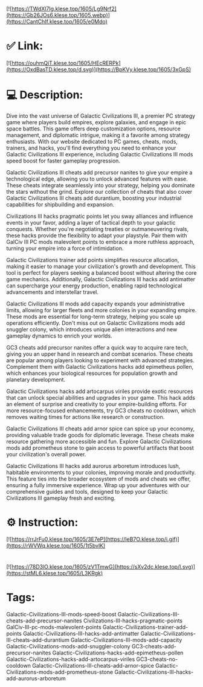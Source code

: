 [![https://TWdXl7Ig.klese.top/1605/Lg9Nrf2](https://Gb26JOs6.klese.top/1605.webp)](https://CantChIf.klese.top/1605/e0Mdo)
# ✅ Link:
[![https://ouhmQiT.klese.top/1605/HEcRERPk](https://OxdBasTD.klese.top/d.svg)](https://BpKVy.klese.top/1605/3xGpS)
# 💻 Description:
Dive into the vast universe of Galactic Civilizations III, a premier PC strategy game where players build empires, explore galaxies, and engage in epic space battles. This game offers deep customization options, resource management, and diplomatic intrigue, making it a favorite among strategy enthusiasts. With our website dedicated to PC games, cheats, mods, trainers, and hacks, you'll find everything you need to enhance your Galactic Civilizations III experience, including Galactic Civilizations III mods speed boost for faster gameplay progression.



Galactic Civilizations III cheats add precursor nanites to give your empire a technological edge, allowing you to unlock advanced features with ease. These cheats integrate seamlessly into your strategy, helping you dominate the stars without the grind. Explore our collection of cheats that also cover Galactic Civilizations III cheats add durantium, boosting your industrial capabilities for shipbuilding and expansion.



Civilizations III hacks pragmatic points let you sway alliances and influence events in your favor, adding a layer of tactical depth to your galactic conquests. Whether you're negotiating treaties or outmaneuvering rivals, these hacks provide the flexibility to adapt your playstyle. Pair them with GalCiv III PC mods malevolent points to embrace a more ruthless approach, turning your empire into a force of intimidation.



Galactic Civilizations trainer add points simplifies resource allocation, making it easier to manage your civilization's growth and development. This tool is perfect for players seeking a balanced boost without altering the core game mechanics. Additionally, Galactic Civilizations III hacks add antimatter can supercharge your energy production, enabling rapid technological advancements and interstellar travel.



Galactic Civilizations III mods add capacity expands your administrative limits, allowing for larger fleets and more colonies in your expanding empire. These mods are essential for long-term strategy, helping you scale up operations efficiently. Don't miss out on Galactic Civilizations mods add snuggler colony, which introduces unique alien interactions and new gameplay dynamics to enrich your worlds.



GC3 cheats add precursor nanites offer a quick way to acquire rare tech, giving you an upper hand in research and combat scenarios. These cheats are popular among players looking to experiment with advanced strategies. Complement them with Galactic Civilizations hacks add epimetheus pollen, which enhances your biological resources for population growth and planetary development.



Galactic Civilizations hacks add artocarpus viriles provide exotic resources that can unlock special abilities and upgrades in your game. This hack adds an element of surprise and creativity to your empire-building efforts. For more resource-focused enhancements, try GC3 cheats no cooldown, which removes waiting times for actions like research or construction.



Galactic Civilizations III cheats add arnor spice can spice up your economy, providing valuable trade goods for diplomatic leverage. These cheats make resource gathering more accessible and fun. Explore Galactic Civilizations mods add prometheus stone to gain access to powerful artifacts that boost your civilization's overall power.



Galactic Civilizations III hacks add aurorus arboretum introduces lush, habitable environments to your colonies, improving morale and productivity. This feature ties into the broader ecosystem of mods and cheats we offer, ensuring a fully immersive experience. Wrap up your adventures with our comprehensive guides and tools, designed to keep your Galactic Civilizations III gameplay fresh and exciting.

# ⚙️ Instruction:
[![https://rrJrFu0.klese.top/1605/3E7eP](https://IeB7O.klese.top/i.gif)](https://rWVWq.klese.top/1605/1t5bvlK)
#
[![https://78D3lO.klese.top/1605/zV1TmwG](https://sXv2dc.klese.top/l.svg)](https://stML6.klese.top/1605/L3KRgk)
# Tags:
Galactic-Civilizations-III-mods-speed-boost Galactic-Civilizations-III-cheats-add-precursor-nanites Civilizations-III-hacks-pragmatic-points GalCiv-III-pc-mods-malevolent-points Galactic-Civilizations-trainer-add-points Galactic-Civilizations-III-hacks-add-antimatter Galactic-Civilizations-III-cheats-add-durantium Galactic-Civilizations-III-mods-add-capacity Galactic-Civilizations-mods-add-snuggler-colony GC3-cheats-add-precursor-nanites Galactic-Civilizations-hacks-add-epimetheus-pollen Galactic-Civilizations-hacks-add-artocarpus-viriles GC3-cheats-no-cooldown Galactic-Civilizations-III-cheats-add-arnor-spice Galactic-Civilizations-mods-add-prometheus-stone Galactic-Civilizations-III-hacks-add-aurorus-arboretum






